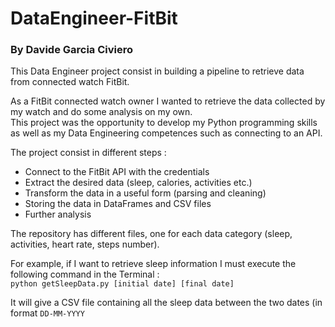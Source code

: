 # DataEngineer-FitBit

### By Davide Garcia Civiero

This Data Engineer project consist in building a pipeline to retrieve data from connected watch FitBit.


As a FitBit connected watch owner I wanted to retrieve the data collected by my watch and do some analysis on my own. <br>
This project was the opportunity to develop my Python programming skills as well as my Data Engineering competences such as connecting to an API. 

The project consist in different steps : <br>

- Connect to the FitBit API with the credentials
- Extract the desired data (sleep, calories, activities etc.)
- Transform the data in a useful form (parsing and cleaning)
- Storing the data in DataFrames and CSV files
- Further analysis

The repository has different files, one for each data category (sleep, activities, heart rate, steps number).

For example, if I want to retrieve sleep information I must execute the following command in the Terminal : <br>
`python getSleepData.py [initial date] [final date]`

It will give a CSV file containing all the sleep data between the two dates (in format `DD-MM-YYYY`

